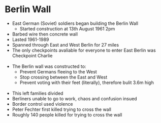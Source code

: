 # Berlin Wall

- East German (Soviet) soldiers began building the Berlin Wall
	- Started construction at 13th August 1961 2pm
- Barbed wire then concrete wall
- Lasted 1961-1989
- Spanned through East and West Berlin for 27 miles
- The only checkpoints avaliable for everyone to enter East Berlin was Checkpoint Charlie
<br/><br/>
- The Berlin wall was constructed to:
	- Prevent Germans fleeing to the West
	- Stop crossing between the East and West
	- Prevent voting with their feet (literally), therefore bulit 3.6m high
<br/><br/>
- This left families divided
- Berliners unable to go to work, chaos and confusion insued
- Border control used violence
- Peter Fechter first killed trying to cross the wall
- Roughly 140 people killed for trying to cross the wall
